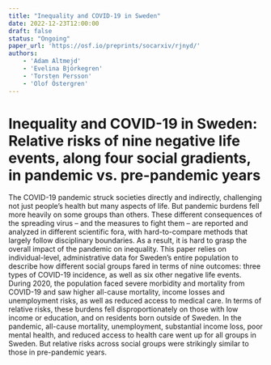 ```yaml
---
title: "Inequality and COVID-19 in Sweden"
date: 2022-12-23T12:00:00
draft: false
status: "Ongoing"
paper_url: 'https://osf.io/preprints/socarxiv/rjnyd/'
authors:
    - 'Adam Altmejd'
    - 'Evelina Björkegren'
    - 'Torsten Persson'
    - 'Olof Östergren'
---
```


# Inequality and COVID-19 in Sweden: Relative risks of nine negative life events, along four social gradients, in pandemic vs. pre-pandemic years

The COVID-19 pandemic struck societies directly and indirectly, challenging not just people’s health but many aspects of life. But pandemic burdens fell more heavily on some groups than others. These different consequences of the spreading virus – and the measures to fight them – are reported and analyzed in different scientific fora, with hard-to-compare methods that largely follow disciplinary boundaries. As a result, it is hard to grasp the overall impact of the pandemic on inequality. This paper relies on individual-level, administrative data for Sweden’s entire population to describe how different social groups fared in terms of nine outcomes: three types of COVID-19 incidence, as well as six other negative life events. During 2020, the population faced severe morbidity and mortality from COVID-19 and saw higher all-cause mortality, income losses and unemployment risks, as well as reduced access to medical care. In terms of relative risks, these burdens fell disproportionately on those with low income or education, and on residents born outside of Sweden. In the pandemic, all-cause mortality, unemployment, substantial income loss, poor mental health, and reduced access to health care went up for all groups in Sweden. But relative risks across social groups were strikingly similar to those in pre-pandemic years.